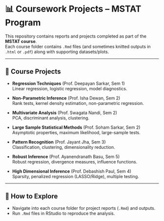# 📊 Coursework Projects – MSTAT Program

This repository contains reports and projects completed as part of the **MSTAT course**.  
Each course folder contains `.Rmd` files (and sometimes knitted outputs in `.html` or `.pdf`) along with supporting datasets/plots.

---

## 📂 Course Projects

- **Regression Techniques** (Prof. Deepayan Sarkar, Sem 1)  
  Linear regression, logistic regression, model diagnostics.

- **Non-Parametric Inference** (Prof. Isha Dewan, Sem 2)  
  Rank tests, kernel density estimation, non-parametric regression.

- **Multivariate Analysis** (Prof. Swagata Nandi, Sem 2)  
  PCA, discriminant analysis, clustering.

- **Large Sample Statistical Methods** (Prof. Soham Sarkar, Sem 2)  
  Asymptotic properties, maximum likelihood, large-sample tests.

- **Pattern Recognition** (Prof. Jayant Jha, Sem 3)  
  Classification, clustering, dimensionality reduction.

- **Robust Inference** (Prof. Ayanendranath Basu, Sem 5)  
  Robust regression, divergence measures, influence functions.

- **High Dimensional Inference** (Prof. Debashish Paul, Sem 4)  
  Sparsity, penalized regression (LASSO/Ridge), multiple testing.

---

## 🚀 How to Explore
- Navigate into each course folder for project reports (`.Rmd`) and outputs.  
- Run `.Rmd` files in RStudio to reproduce the analysis.  
